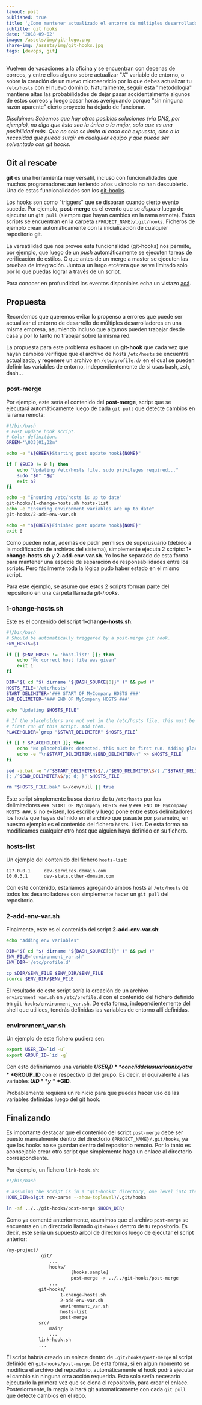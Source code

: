 ```yaml
---
layout: post
published: true
title: '¿Como mantener actualizado el entorno de múltiples desarrolladores?'
subtitle: git hooks
date: '2018-09-02'
image: /assets/img/git-logo.png
share-img: /assets/img/git-hooks.jpg
tags: [devops, git]
---
```


Vuelven de vacaciones a la oficina y se encuentran con decenas de correos, y entre ellos alguno sobre actualizar "*X*" variable de entorno, o sobre la creación de un nuevo microservicio por lo que debes actualizar tu ```/etc/hosts``` con el nuevo dominio. Naturalmente, seguir esta "metodología" mantiene altas las probabilidades de dejar pasar accidentalmente algunos de estos correos y luego pasar horas averiguando porque "sin ninguna razón aparente" cierto proyecto ha dejado de funcionar.

*Disclaimer: Sabemos que hay otras posibles soluciones (vía DNS, por ejemplo), no digo que ésta sea la única o la mejor, solo que es una posibilidad más. Que no solo se limita al caso acá expuesto, sino a la necesidad que pueda surgir en cualquier equipo y que pueda ser solventado con git hooks.*

## Git al rescate

**git** es una herramienta muy versátil, incluso con funcionalidades que muchos programadores aun teniendo años usándolo no han descubierto. Una de estas funcionalidades son los [git-hooks](https://git-scm.com/book/pl/v2/Customizing-Git-Git-Hooks).

Los hooks son como "triggers" que se disparan cuando cierto evento sucede. Por ejemplo, **post-merge** es el evento que se *dispara* luego de ejecutar un ```git pull``` (siempre que hayan cambios en la rama remota). Estos scripts se encuentran en la carpeta ```{PROJECT_NAME}/.git/hooks```. Ficheros de ejemplo crean automáticamente con la inicialización de cualquier repositorio git.

La versatilidad que nos provee esta funcionalidad (git-hooks) nos permite, por ejemplo, que luego de un *push* automáticamente se ejecuten tareas de verificación de estilos. O que antes de un merge a master se ejecuten las pruebas de integración. Junto a un largo etcétera que se ve limitado solo por lo que puedas lograr a través de un script.

Para conocer en profundidad los eventos disponibles echa un vistazo [acá](https://git-scm.com/docs/githooks#_hooks).

## Propuesta

Recordemos que queremos evitar lo propenso a errores que puede ser actualizar el entorno de desarrollo de múltiples desarrolladores en una misma empresa, asumiendo incluso que algunos pueden trabajar desde casa y por lo tanto no trabajar sobre la misma red. 

La propuesta para este problema es hacer un **git-hook** que cada vez que hayan cambios verifique que el archivo de hosts ```/etc/hosts``` se encuentre actualizado, y regenere un archivo en ```/etc/profile.d/``` en el cual se pueden definir las variables de entorno, independientemente de si usas bash, zsh, dash...

### post-merge

Por ejemplo, este sería el contenido del **post-merge**, script que se ejecutará automáticamente luego de cada ```git pull``` que detecte cambios en la rama remota:

```bash
#!/bin/bash
# Post update hook script.
# Color definition.
GREEN='\033[01;32m'

echo -e "${GREEN}Starting post update hook${NONE}"

if [ $EUID != 0 ]; then
    echo "Updating /etc/hosts file, sudo privileges required..."
    sudo "$0" "$@"
    exit $?
fi

echo -e "Ensuring /etc/hosts is up to date"
git-hooks/1-change-hosts.sh hosts-list
echo -e "Ensuring environment variables are up to date"
git-hooks/2-add-env-var.sh

echo -e "${GREEN}Finished post update hook${NONE}"
exit 0
```

Como pueden notar, además de pedir permisos de superusuario (debido a la modificación de archivos del sistema), simplemente ejecuta 2 scripts: **1-change-hosts.sh** y **2-add-env-var.sh**. Yo los he separado de esta forma para mantener una especie de separación de responsabilidades entre los scripts. Pero fácilmente toda la lógica pudo haber estado en el mismo script.

Para este ejemplo, se asume que estos 2 scripts forman parte del repositorio en una carpeta llamada *git-hooks*.

### 1-change-hosts.sh

Este es el contenido del script **1-change-hosts.sh**:

```bash
#!/bin/bash
# Should be automatically triggered by a post-merge git hook.
ENV_HOSTS=$1

if [[ $ENV_HOSTS != 'host-list' ]]; then
    echo "No correct host file was given"
    exit 1
fi

DIR="$( cd "$( dirname "${BASH_SOURCE[0]}" )" && pwd )"
HOSTS_FILE='/etc/hosts'
START_DELIMITER='### START OF MyCompany HOSTS ###'
END_DELIMITER='### END OF MyCompany HOSTS ###'

echo "Updating $HOSTS_FILE"

# If the placeholders are not yet in the /etc/hosts file, this must be the
# first run of this script. Add them.
PLACEHOLDER=`grep "$START_DELIMITER" $HOSTS_FILE`

if [[ ! $PLACEHOLDER ]]; then
    echo "No placeholders detected, this must be first run. Adding placeholders..."
    echo -e "\n$START_DELIMITER\n$END_DELIMITER\n" >> $HOSTS_FILE
fi

sed -i.bak -e "/^$START_DELIMITER\$/,/^$END_DELIMITER\$/{ /^$START_DELIMITER\$/{p; r $DIR/$ENV_HOSTS
}; /^$END_DELIMITER\$/p; d; }" $HOSTS_FILE

rm "$HOSTS_FILE.bak" &>/dev/null || true
````

Este script simplemente busca dentro de tu ```/etc/hosts``` por los delimitadores ```### START OF MyCompany HOSTS ###``` y ```### END OF MyCompany HOSTS ###```, si no existen, los escribe y luego pone entre estos delimitadores los hosts que hayas definido en el archivo que pasaste por parametro, en nuestro ejemplo es el contenido del fichero ```hosts-list```. De esta forma no modificamos cualquier otro host que alguien haya definido en su fichero.

### hosts-list

Un ejemplo del contenido del fichero ```hosts-list```:

```bash
127.0.0.1     dev-services.domain.com
10.0.3.1      dev-stats.other-domain.com
```

Con este contenido, estaríamos agregando ambos hosts al ```/etc/hosts``` de todos los desarrolladores con simplemente hacer un ```git pull``` del repositorio.

### 2-add-env-var.sh

Finalmente, este es el contenido del script **2-add-env-var.sh**:

```bash
echo "Adding env variables"

DIR="$( cd "$( dirname "${BASH_SOURCE[0]}" )" && pwd )"
ENV_FILE='environment_var.sh'
ENV_DIR='/etc/profile.d'

cp $DIR/$ENV_FILE $ENV_DIR/$ENV_FILE
source $ENV_DIR/$ENV_FILE
```

El resultado de este script sería la creación de un archivo ```environment_var.sh``` en ```/etc/profile.d``` con el contenido del fichero definido en ```git-hooks/environment_var.sh```. De esta forma, independientemente del shell que utilices, tendrás definidas las variables de entorno allí definidas.

### environment_var.sh

Un ejemplo de este fichero pudiera ser:

```bash
export USER_ID=`id -u`
export GROUP_ID=`id -g`
```

Con esto definiríamos una variable **$USER_ID** con el id del usuario unix y otra **$GROUP_ID** con el respectivo id del grupo. Es decir, el equivalente a las variables **$UID** y **$GID**.

Probablemente requiera un reinicio para que puedas hacer uso de las variables definidas luego del git hook.

## Finalizando

Es importante destacar que el contenido del script ```post-merge``` debe ser puesto manualmente dentro del directorio ```{PROJECT_NAME}/.git/hooks```, ya que los hooks no se guardan dentro del repositorio remoto. Por lo tanto es aconsejable crear otro script que simplemente haga un enlace al directorio correspondiente.

Por ejemplo, un fichero ```link-hook.sh```:

```bash
#!/bin/bash

# assuming the script is in a "git-hooks" directory, one level into the repo
HOOK_DIR=$(git rev-parse --show-toplevel)/.git/hooks

ln -sf ../../git-hooks/post-merge $HOOK_DIR/
```

Como ya comenté anteriormente, asumimos que el archivo ```post-merge``` se encuentra en un directorio llamado ```git-hooks``` dentro de tu repositorio. Es decir, este sería un supuesto árbol de directorios luego de ejecutar el script anterior:

```bash
/my-project/
            .git/
                ...
                hooks/
                        [hooks.sample]
                        post-merge -> ../../git-hooks/post-merge
                ...
            git-hooks/
                    1-change-hosts.sh
                    2-add-env-var.sh
                    environment_var.sh
                    hosts-list
                    post-merge
            src/
                main/
                ...
            link-hook.sh
            ...
```

El script habría creado un enlace dentro de ```.git/hooks/post-merge``` al script definido en ```git-hooks/post-merge```. De esta forma, si en algún momento se modifica el archivo del repositorio, automáticamente el hook podrá ejecutar el cambio sin ninguna otra acción requerida. Esto solo sería necesario ejecutarlo la primera vez que se clona el repositorio, para crear el enlace. Posteriormente, la magia la hará git automaticamente con cada ```git pull``` que detecte cambios en el repo.
